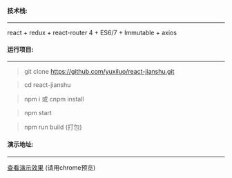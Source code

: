 #### 技术栈:
---
react + redux + react-router 4 + ES6/7 + Immutable + axios

#### 运行项目:
---
> git clone https://github.com/yuxiluo/react-jianshu.git  

> cd react-jianshu  

> npm i 或 cnpm install  

> npm start   

> npm run build (打包)

#### 演示地址:
---
[查看演示效果](https://yuxiluo.github.io/react-jianshu) (请用chrome预览)

